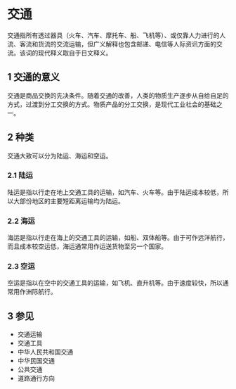 # 交通



交通指所有透过器具（火车、汽车、摩托车、船、飞机等）、或仅靠人力进行的人流、客流和货流的交流运输，但广义解释也包含邮递、电信等人际资讯方面的交流。该词的现代释义取自于日文释义。



## 1 交通的意义

交通是商品交换的先决条件。随着交通的改善，人类的物质生产逐步从自给自足的方式，过渡到分工交换的方式。物质产品的分工交换，是现代工业社会的基础之一。



## 2 种类

交通大致可以分为陆运、海运和空运。



### 2.1 陆运

陆运是指以行走在地上交通工具的运输，如汽车、火车等。由于陆运成本较低，所以大部份地区的主要短距离运输均为陆运。



### 2.2 海运

海运是指以行走在海上的交通工具的运输，如船、双体船等。由于可作远洋航行，而且成本较空运低，海运通常用作运送货物至另一个国家。



### 2.3 空运

空运是指以在空中的交通工具的运输，如飞机、直升机等。由于速度较快，所以通常用作洲际航行。



## 3 参见

* 交通运输
* 交通工具
* 中华人民共和国交通
* 中华民国交通
* 公共交通
* 道路通行方向



